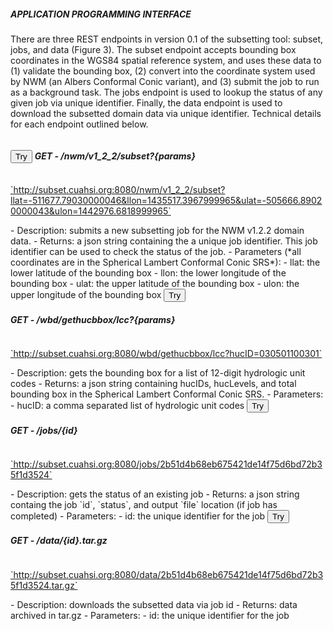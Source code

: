 ##### **APPLICATION PROGRAMMING INTERFACE**

There are three REST endpoints in version 0.1 of the subsetting tool: subset, jobs, and data (Figure 3). The subset endpoint accepts bounding box coordinates in the WGS84 spatial reference system, and uses these data to (1) validate the bounding box, (2) convert into the coordinate system used by NWM (an Albers Conformal Conic variant), and (3) submit the job to run as a background task. The jobs endpoint is used to lookup the status of any given job via unique identifier. Finally, the data endpoint is used to download the subsetted domain data via unique identifier. Technical details for each endpoint outlined below.

<button id=p3 class="mdl-button mdl-button--colored mdl-button--raised is-upgraded accordion">
    Try
</button>
<h5 style="display:inline-block;padding-right:10px">GET - /nwm/v1_2_2/subset?{params}</h5>
<div id=p3 class="panel">
  <p>
  <a href=http://subset.cuahsi.org:8080/nwm/v1_2_2/subset?llat=-511677.79030000046&llon=1435517.3967999965&ulat=-505666.89020000043&ulon=1442976.6818999965 target='_blank'>`http://subset.cuahsi.org:8080/nwm/v1_2_2/subset?llat=-511677.79030000046&llon=1435517.3967999965&ulat=-505666.89020000043&ulon=1442976.6818999965`</a>
  </p>
</div>
- Description: submits a new subsetting job for the NWM v1.2.2 domain data. 
- Returns: a json string containing the a unique job identifier. This job identifier can be used to check the status of the job.
- Parameters (*all coordinates are in the Spherical Lambert Conformal Conic SRS*):
    - llat: the lower latitude of the bounding box 
    - llon: the lower longitude of the bounding box
    - ulat: the upper latitude of the bounding box 
    - ulon: the upper longitude of the bounding box

<button id=p4 class="mdl-button mdl-button--colored mdl-button--raised is-upgraded accordion">
    Try
</button>
<h5 style="display:inline-block;padding-right:10px">GET - /wbd/gethucbbox/lcc?{params}</h5>
<div id=p4 class="panel">
  <p>
  <a href=http://subset.cuahsi.org:8080/wbd/gethucbbox/lcc?hucID=030501100301 target='_blank'>`http://subset.cuahsi.org:8080/wbd/gethucbbox/lcc?hucID=030501100301`</a>
  </p>
</div>
- Description: gets the bounding box for a list of 12-digit hydrologic unit codes
- Returns: a json string containing hucIDs, hucLevels, and total bounding box in the Spherical Lambert Conformal Conic SRS.
- Parameters:
    - hucID: a comma separated list of hydrologic unit codes


<button id=p2 class="mdl-button mdl-button--colored mdl-button--raised is-upgraded accordion">
    Try 
</button>
<h5 style="display:inline-block;padding-right:10px">GET - /jobs/{id}</h5>
<div id=p2 class="panel">
  <p>
  <a href=http://subset.cuahsi.org:8080/jobs/2b51d4b68eb675421de14f75d6bd72b35f1d3524 target='_blank'>`http://subset.cuahsi.org:8080/jobs/2b51d4b68eb675421de14f75d6bd72b35f1d3524`</a>
  </p>
</div>
- Description: gets the status of an existing job 
- Returns: a json string containg the job `id`, `status`, and output `file` location (if job has completed)
- Parameters: 
    - id: the unique identifier for the job


<button id=p1 class="mdl-button mdl-button--colored mdl-button--raised is-upgraded accordion">
    Try
</button>
<h5 style="display:inline-block;padding-right:10px">GET - /data/{id}.tar.gz</h5>
<div id=p1 class="panel">
<p>
  <a href=http://subset.cuahsi.org:8080/data/2b51d4b68eb675421de14f75d6bd72b35f1d3524.tar.gz target='_blank'>`http://subset.cuahsi.org:8080/data/2b51d4b68eb675421de14f75d6bd72b35f1d3524.tar.gz`</a>
</p>
</div>
- Description: downloads the subsetted data via job id
- Returns: data archived in tar.gz 
- Parameters: 
    - id: the unique identifier for the job
